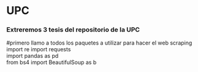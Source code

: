 # UPC
### Extreremos 3 tesis del repositorio de la UPC
#primero llamo a todos los paquetes a utilizar para hacer el web scraping  
import re 
import requests  
import pandas as pd  
from bs4 import BeautifulSoup as b 
